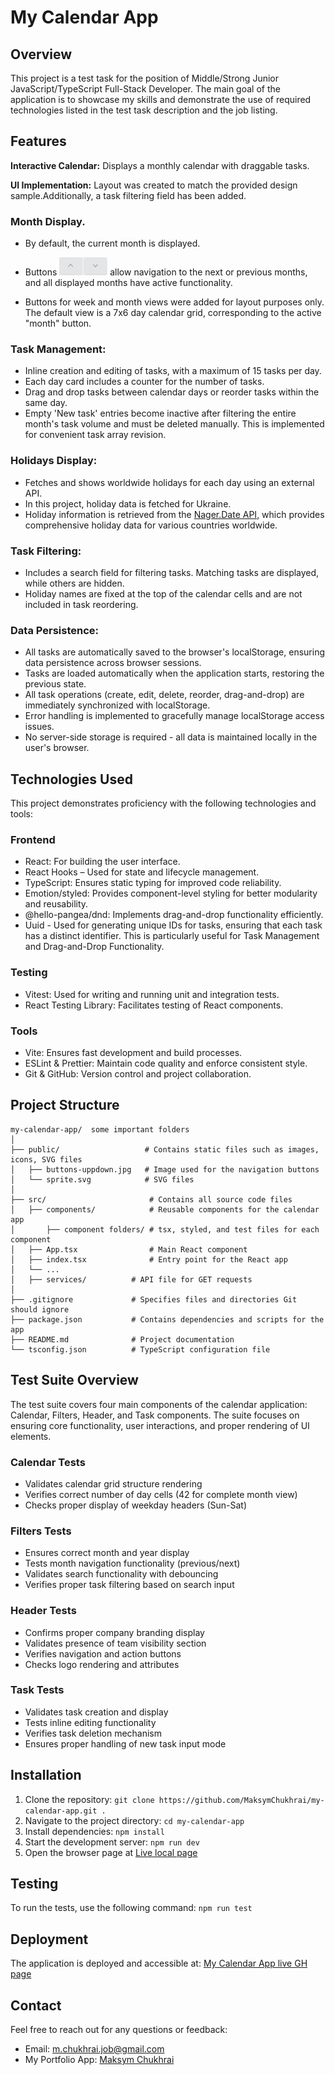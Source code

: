 # My Calendar App

## Overview

This project is a test task for the position of Middle/Strong Junior JavaScript/TypeScript Full-Stack Developer. The main goal of the application is to showcase my skills and demonstrate the use of required technologies listed in the test task description and the job listing.

## Features

**Interactive Calendar:** Displays a monthly calendar with draggable tasks.

**UI Implementation:** Layout was created to match the provided design sample.Additionally, a task filtering field has been added.

### **Month Display**. 

- By default, the current month is displayed.
- Buttons <img src="./public/buttons-uppdown.jpg" alt="Buttons" width="77" height="29">   allow navigation to the next or previous months, and all displayed months have active functionality.

- Buttons for week and month views were added for layout purposes only. The default view is a 7x6 day calendar grid, corresponding to the active "month" button.

### **Task Management**:

- Inline creation and editing of tasks, with a maximum of 15 tasks per day.
- Each day card includes a counter for the number of tasks.
- Drag and drop tasks between calendar days or reorder tasks within the same day.
- Empty 'New task' entries become inactive after filtering the entire month's task volume and must be deleted manually. This is implemented for convenient task array revision.

### **Holidays Display**:

- Fetches and shows worldwide holidays for each day using an external API.
- In this project, holiday data is fetched for Ukraine.
- Holiday information is retrieved from the [Nager.Date API](https://date.nager.at/swagger/index.html), which provides comprehensive holiday data for various countries worldwide.

### **Task Filtering**:

- Includes a search field for filtering tasks. Matching tasks are displayed, while others are hidden.
- Holiday names are fixed at the top of the calendar cells and are not included in task reordering.

### **Data Persistence**:

- All tasks are automatically saved to the browser's localStorage, ensuring data persistence across browser sessions.
- Tasks are loaded automatically when the application starts, restoring the previous state.
- All task operations (create, edit, delete, reorder, drag-and-drop) are immediately synchronized with localStorage.
- Error handling is implemented to gracefully manage localStorage access issues.
- No server-side storage is required - all data is maintained locally in the user's browser.

## Technologies Used

This project demonstrates proficiency with the following technologies and tools:

### Frontend

- React: For building the user interface.
- React Hooks – Used for state and lifecycle management.
- TypeScript: Ensures static typing for improved code reliability.
- Emotion/styled: Provides component-level styling for better modularity and reusability.
- @hello-pangea/dnd: Implements drag-and-drop functionality efficiently.
- Uuid - Used for generating unique IDs for tasks, ensuring that each task has a distinct identifier. This is particularly useful for Task Management and Drag-and-Drop Functionality.
  
### Testing

- Vitest: Used for writing and running unit and integration tests.
- React Testing Library: Facilitates testing of React components.
  
### Tools

- Vite: Ensures fast development and build processes.
- ESLint & Prettier: Maintain code quality and enforce consistent style.
- Git & GitHub: Version control and project collaboration.

## Project Structure 

```
my-calendar-app/  some important folders
│
├── public/                   # Contains static files such as images, icons, SVG files
│   ├── buttons-uppdown.jpg   # Image used for the navigation buttons
│   └── sprite.svg            # SVG files
│
├── src/                       # Contains all source code files
│   ├── components/            # Reusable components for the calendar app
│       ├── component folders/ # tsx, styled, and test files for each component
│   ├── App.tsx                # Main React component
│   ├── index.tsx              # Entry point for the React app
│   └── ...
│   ├── services/          # API file for GET requests
│
├── .gitignore             # Specifies files and directories Git should ignore
├── package.json           # Contains dependencies and scripts for the app
├── README.md              # Project documentation
└── tsconfig.json          # TypeScript configuration file
```

## Test Suite Overview

The test suite covers four main components of the calendar application: Calendar, Filters, Header, and Task components. The suite focuses on ensuring core functionality, user interactions, and proper rendering of UI elements.

### Calendar Tests

- Validates calendar grid structure rendering
- Verifies correct number of day cells (42 for complete month view)
- Checks proper display of weekday headers (Sun-Sat)

### Filters Tests

- Ensures correct month and year display
- Tests month navigation functionality (previous/next)
- Validates search functionality with debouncing
- Verifies proper task filtering based on search input

### Header Tests

- Confirms proper company branding display
- Validates presence of team visibility section
- Verifies navigation and action buttons
- Checks logo rendering and attributes

### Task Tests

- Validates task creation and display
- Tests inline editing functionality
- Verifies task deletion mechanism
- Ensures proper handling of new task input mode

## Installation

1.	Clone the repository:
`git clone https://github.com/MaksymChukhrai/my-calendar-app.git .`
2.	Navigate to the project directory:
`cd my-calendar-app`
3.	Install dependencies:
`npm install`
4.	Start the development server:
`npm run dev`
5. Open the browser page at <a href="http://localhost:5173/my-calendar-app/" target="_blank">Live local page</a>

## Testing

To run the tests, use the following command: `npm run test`

## Deployment

The application is deployed and accessible at: <a href="https://maksymchukhrai.github.io/my-calendar-app/" target="_blank">My Calendar App live GH page</a>

## Contact

Feel free to reach out for any questions or feedback:
- Email: m.chukhrai.job@gmail.com
- My Portfolio App: [Maksym Chukhrai](https://www.mchukhrai.com)
